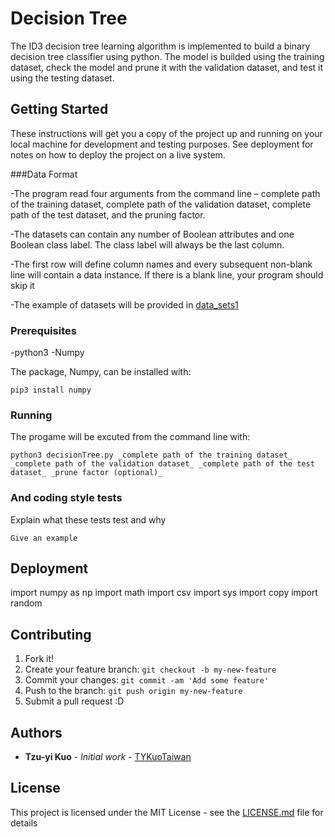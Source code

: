 # Decision Tree

The ID3 decision tree learning algorithm is implemented to build a binary decision tree classifier using python. The model is builded using the training dataset, check the model and prune it with the validation dataset, and test it using the testing dataset.

## Getting Started

These instructions will get you a copy of the project up and running on your local machine for development and testing purposes. See deployment for notes on how to deploy the project on a live system.

###Data Format

-The program read four arguments from the command line – complete path of the training dataset, complete path of the validation dataset, complete path of the test dataset, and the pruning factor.

-The datasets can contain any number of Boolean attributes and one Boolean class label. The
class label will always be the last column.

-The first row will define column names and every subsequent non-blank line will contain a
data instance. If there is a blank line, your program should skip it

-The example of datasets will be provided in [data_sets1](data_sets1)

### Prerequisites

-python3
-Numpy

The package, Numpy, can be installed with: 

```
pip3 install numpy
```

### Running

The progame will be excuted from the command line with:

```
python3 decisionTree.py _complete path of the training dataset_ _complete path of the validation dataset_ _complete path of the test dataset_ _prune factor (optional)_
```

### And coding style tests

Explain what these tests test and why

```
Give an example
```

## Deployment
import numpy as np
import math
import csv
import sys
import copy 
import random


## Contributing
1. Fork it!
2. Create your feature branch: `git checkout -b my-new-feature`
3. Commit your changes: `git commit -am 'Add some feature'`
4. Push to the branch: `git push origin my-new-feature`
5. Submit a pull request :D

## Authors
* **Tzu-yi Kuo** - *Initial work* - [TYKuoTaiwan](https://github.com/TYKuoTaiwan)

## License
This project is licensed under the MIT License - see the [LICENSE.md](LICENSE.md) file for details
